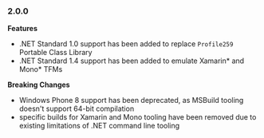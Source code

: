 ### 2.0.0

**Features**

 - .NET Standard 1.0 support has been added to replace `Profile259` Portable Class Library
 - .NET Standard 1.4 support has been added to emulate Xamarin* and Mono* TFMs

**Breaking Changes**

 - Windows Phone 8 support has been deprecated, as MSBuild tooling doesn't support 64-bit compilation
 - specific builds for Xamarin and Mono tooling have been removed due to existing limitations of .NET command line tooling

